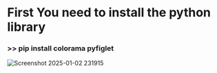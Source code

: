 # First You need to install the python library
  ### >> pip install colorama pyfiglet

![Screenshot 2025-01-02 231915](https://github.com/user-attachments/assets/72960ee8-cfe3-4c05-bdeb-2405d881d64c)
